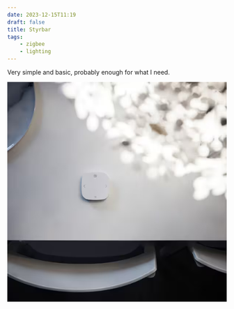 ```yaml
---
date: 2023-12-15T11:19
draft: false
title: Styrbar
tags:
    - zigbee
    - lighting
---
```

Very simple and basic, probably enough for what I need.

![Photo from above a table focusing on the remote, a tiny white square with rounded corners and symbols indicating the 4 basic funtions it has](../attachment/vsc-paste/styrbar-231215112200.png)